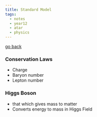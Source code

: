 ```yaml
---
title: Standard Model
tags:
  - notes
  - year12
  - atar
  - physics
---
```


[go back](12Subjects/12Physics.md)

### Conservation Laws
- Charge
- Baryon number
- Lepton number

### Higgs Boson
- that which gives mass to matter
- Converts energy to mass in Higgs Field